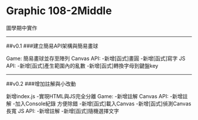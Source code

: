 # Graphic 108-2Middle
 圖學期中實作

----
##v0.1
###建立簡易API架構與簡易畫球

Game:
簡易畫球並存至陣列
Canvas API:
-新增[函式]畫圓
-新增[函式]寫字
JS API:
-新增[函式]產生範圍內的亂數
-新增[函式]轉換字母到鍵盤key

----
##v0.2
###增加註解與小改動

新增index.js
-實現HTML與JS完全分離
Game:
-新增註解
Canvas API:
-新增註解
-加入Console紀錄 方便除錯
-新增[函式]載入Canvas
-新增[函式]偵測Canvas長寬
JS API:
-新增註解
-新增[函式]隨機選擇文字
